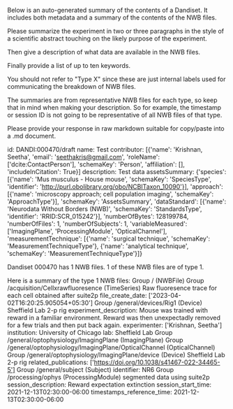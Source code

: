 
Below is an auto-generated summary of the contents of a Dandiset. It includes both metadata and a summary of the contents of the NWB files.

Please summarize the experiment in two or three paragraphs in the style of a scientific abstract touching on the likely purpose of the experiment.

Then give a description of what data are available in the NWB files.

Finally provide a list of up to ten keywords.

You should not refer to "Type X" since these are just internal labels used for communicating the breakdown of NWB files.

The summaries are from representative NWB files for each type, so keep that in mind when making your description. So for example, the timestamp or session ID is not going to be representative of all NWB files of that type.

Please provide your response in raw markdown suitable for copy/paste into a .md document.


id: DANDI:000470/draft
name: Test
contributor: [{'name': 'Krishnan, Seetha', 'email': 'seethakris@gmail.com', 'roleName': ['dcite:ContactPerson'], 'schemaKey': 'Person', 'affiliation': [], 'includeInCitation': True}]
description: Test data
assetsSummary: {'species': [{'name': 'Mus musculus - House mouse', 'schemaKey': 'SpeciesType', 'identifier': 'http://purl.obolibrary.org/obo/NCBITaxon_10090'}], 'approach': [{'name': 'microscopy approach; cell population imaging', 'schemaKey': 'ApproachType'}], 'schemaKey': 'AssetsSummary', 'dataStandard': [{'name': 'Neurodata Without Borders (NWB)', 'schemaKey': 'StandardsType', 'identifier': 'RRID:SCR_015242'}], 'numberOfBytes': 128199784, 'numberOfFiles': 1, 'numberOfSubjects': 1, 'variableMeasured': ['ImagingPlane', 'ProcessingModule', 'OpticalChannel'], 'measurementTechnique': [{'name': 'surgical technique', 'schemaKey': 'MeasurementTechniqueType'}, {'name': 'analytical technique', 'schemaKey': 'MeasurementTechniqueType'}]}

Dandiset 000470 has 1 NWB files.
1 of these NWB files are of type 1.


Here is a summary of the type 1 NWB files:
  Group / (NWBFile) 
  Group /acquisition/Cellxrawfluoresence (TimeSeries) Raw fluoresence trace for each cell obtained after suite2p
  file_create_date: ['2023-04-02T16:20:25.905054+05:30']
  Group /general/devices/Rig1 (Device) Sheffield Lab 2-p rig
  experiment_description: Mouse was trained with reward in a familiar environment. Reward was then unexpectadly removed for a few trials and then put back again.
  experimenter: ['Krishnan, Seetha']
  institution: University of Chicago
  lab: Sheffield Lab
  Group /general/optophysiology/ImagingPlane (ImagingPlane) 
  Group /general/optophysiology/ImagingPlane/OpticalChannel (OpticalChannel) 
  Group /general/optophysiology/ImagingPlane/device (Device) Sheffield Lab 2-p rig
  related_publications: ['https://doi.org/10.1038/s41467-022-34465-5']
  Group /general/subject (Subject) 
  identifier: NR6
  Group /processing/ophys (ProcessingModule) segmented data using suite2p
  session_description: Reward expectation extinction
  session_start_time: 2021-12-13T02:30:00-06:00
  timestamps_reference_time: 2021-12-13T02:30:00-06:00
